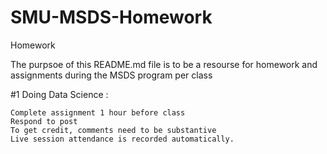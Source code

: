 # SMU-MSDS-Homework
Homework

The purpsoe of this README.md file is to be a resourse for homework and assignments during the MSDS program per class

#1 Doing Data Science : 

    Complete assignment 1 hour before class
    Respond to post 
    To get credit, comments need to be substantive
    Live session attendance is recorded automatically.
